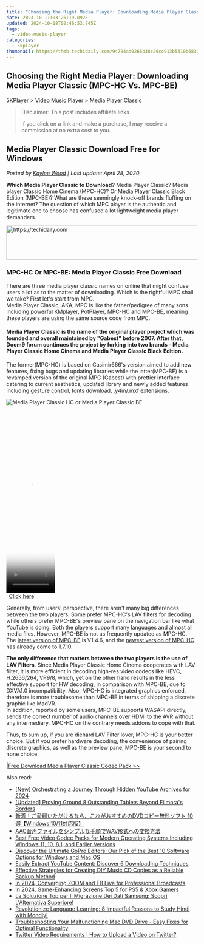 ```yaml
---
title: "Choosing the Right Media Player: Downloading Media Player Classic (MPC-HC Vs. MPC-BE)"
date: 2024-10-11T03:26:19.092Z
updated: 2024-10-18T02:46:53.745Z
tags:
  - video-music-player
categories:
  - 5kplayer
thumbnail: https://thmb.techidaily.com/94794ad0266b38c29cc913b5310b6833aba7a42cc29cc084bb2db9c76fd1be31.jpg
---
```


## Choosing the Right Media Player: Downloading Media Player Classic (MPC-HC Vs. MPC-BE)

[5KPlayer](https://tools.techidaily.com/5kplayer/products/) \> [Video Music Player](https://tools.techidaily.com/5kplayer/video-music-player/) \> Media Player Classic 

>  Disclaimer: This post includes affiliate links
>
>  If you click on a link and make a purchase, I may receive a commission at no extra cost to you.
>

## Media Player Classic Download Free for Windows

 _Posted by [Kaylee Wood](https://www.quora.com/profile/Amanda-Hu-21) | Last update: April 28, 2020_ 

**Which Media Player Classic to Download?**  Media Player Classic? Media player Classic Home Cinema (MPC-HC)? Or Media Player Classic Black Edition (MPC-BE)? What are these seemingly knock-off brands fluffing on the internet? The question of which MPC player is the authentic and legitimate one to choose has confused a lot lightweight media player demanders.

<!-- affiliate ads begin -->
<a href="https://appsumo.8odi.net/c/5597632/2105877/7443" target="_top" id="2105877">
  <img src="//a.impactradius-go.com/display-ad/7443-2105877" border="0" alt="https://techidaily.com" width="728" height="90"/>
</a>
<img height="0" width="0" src="https://appsumo.8odi.net/i/5597632/2105877/7443" style="position:absolute;visibility:hidden;" border="0" />
<!-- affiliate ads end -->

### MPC-HC Or MPC-BE: Media Player Classic Free Download

There are three media player classic names on online that might confuse users a lot as to the matter of downloading. Which is the rightful MPC shall we take? First let's start from MPC.  
 Media Player Classic, AKA, MPC is like the father/pedigree of many sons including powerful KMplayer, PotPlayer, MPC-HC and MPC-BE, meaning these players are using the same source code from MPC.

#### Media Player Classic is the name of the original player project which was founded and overall maintained by "Gabest" before 2007\. After that, Doom9 forum continues the project by forking into two brands – Media Player Classic Home Cinema and Media Player Classic Black Edition.

 The former(MPC-HC) is based on Casimir666's version aimed to add new features, fixing bugs and updating libraries while the latter(MPC-BE) is a revamped version of the original MPC (Gabest) with prettier interface catering to current aesthetics, updated library and newly added features including gesture control, fonts download, .y4m/.mxf extensions.

![Media Player Classic HC or Media Player Classic BE](https://www.5kplayer.com/video-music-player/img/mpc-be-hc-main.jpg)

<!-- affiliate ads begin -->
<span id="1977020">
					<video width="128" height="480" style="cursor:pointer"
           poster="//a.impactradius-go.com/display-clicktoplayimage/1977020.png"
           onclick="if(!this.playClicked){this.play();this.setAttribute('controls',true);this.playClicked=true;}">
	   <source src="//a.impactradius-go.com/display-ad/22993-1977020">
	   <img src="//a.impactradius-go.com/display-clicktoplayimage/1977020.png" style="border: none; height: 100%; width: 100%; object-fit: contain">
	</video>
	<div style="width:80px;text-align:center"><a href="javascript:window.open(decodeURIComponent('https%3A%2F%2Fhomestyler.sjv.io%2Fc%2F5597632%2F1977020%2F22993'), '_blank');void(0);">Click here</a></div>
</span>
<img height="0" width="0" src="https://imp.pxf.io/i/5597632/1977020/22993" style="position:absolute;visibility:hidden;" border="0" />
<!-- affiliate ads end -->

 Generally, from users' perspective, there aren't many big differences between the two players. Some prefer MPC-HC's LAV filters for decoding while others prefer MPC-BE's preview pane on the navigation bar like what YouTube is doing. Both the players support many languages and almost all media files. However, MPC-BE is not as frequently updated as MPC-HC. The [latest version of MPC-BE](http://forum.doom9.org/showthread.php?t=165890&highlight=media+player+classic+black+edition) is V1.4.6, and the [newest version of MPC-HC](https://mpc-hc.org/changelog/) has already come to 1.7.10.

**The only difference that matters between the two players is the use of LAV Filters**. Since Media Player Classic Home Cinema cooperates with LAV filter, it is more efficient in decoding high-res video codecs like HEVC, H.2656/264, VP9/8, which, yet on the other hand results in the less effective support for HW decoding, in comparison with MPC-BE, due to DXVA1.0 incompatibility. Also, MPC-HC is integrated graphics enforced, therefore is more troublesome than MPC-BE in terms of shipping a discrete graphic like MadVR.  
 In addition, reported by some users, MPC-BE supports WASAPI directly, sends the correct number of audio channels over HDMI to the AVR without any intermediary. MPC-HC on the contrary needs addons to cope with that.

 Thus, to sum up, if you are diehard LAV Filter lover, MPC-HC is your better choice. But if you prefer hardware decoding, the convenience of pairing discrete graphics, as well as the preview pane, MPC-BE is your second to none choice.

[|Free Download Media Player Classic Codec Pack >>](https://tools.techidaily.com/5kplayer/video-music-player/)

<ins class="adsbygoogle"
     style="display:block"
     data-ad-format="autorelaxed"
     data-ad-client="ca-pub-7571918770474297"
     data-ad-slot="1223367746"></ins>

<ins class="adsbygoogle"
     style="display:block"
     data-ad-client="ca-pub-7571918770474297"
     data-ad-slot="8358498916"
     data-ad-format="auto"
     data-full-width-responsive="true"></ins>

<span class="atpl-alsoreadstyle">Also read:</span>
<div><ul>
<li><a href="https://youtube-web.techidaily.com/rchestrating-a-journey-through-hidden-youtube-archives-for-2024/"><u>[New] Orchestrating a Journey Through Hidden YouTube Archives for 2024</u></a></li>
<li><a href="https://extra-approaches.techidaily.com/updated-proving-ground-8-outstanding-tablets-beyond-filmoras-borders/"><u>[Updated] Proving Ground 8 Outstanding Tablets Beyond Filmora's Borders</u></a></li>
<li><a href="https://video-creation-software.techidaily.com/dvd-10windows-1011/"><u>新着！ご愛顧いただけるなら、これがおすすめのDVDコピー無料ソフト 10選【Windows 10/11対応版】</u></a></li>
<li><a href="https://video-creation-software.techidaily.com/aacwav/"><u>AAC音声ファイルをシンプルな手順でWAV形式への変換方法</u></a></li>
<li><a href="https://video-creation-software.techidaily.com/best-free-video-codec-packs-for-modern-operating-systems-including-windows-11-10-81-and-earlier-versions/"><u>Best Free Video Codec Packs for Modern Operating Systems Including Windows 11, 10, 8.1, and Earlier Versions</u></a></li>
<li><a href="https://video-creation-software.techidaily.com/discover-the-ultimate-gopro-editors-our-pick-of-the-best-10-software-options-for-windows-and-mac-os/"><u>Discover the Ultimate GoPro Editors: Our Pick of the Best 10 Software Options for Windows and Mac OS</u></a></li>
<li><a href="https://video-creation-software.techidaily.com/easily-extract-youtube-content-discover-6-downloading-techniques/"><u>Easily Extract YouTube Content: Discover 6 Downloading Techniques</u></a></li>
<li><a href="https://video-creation-software.techidaily.com/effective-strategies-for-creating-diy-music-cd-copies-as-a-reliable-backup-method/"><u>Effective Strategies for Creating DIY Music CD Copies as a Reliable Backup Method</u></a></li>
<li><a href="https://extra-resources.techidaily.com/in-2024-converging-zoom-and-fb-live-for-professional-broadcasts/"><u>In 2024, Converging ZOOM and FB Live for Professional Broadcasts</u></a></li>
<li><a href="https://fox-access.techidaily.com/in-2024-game-enhancing-screens-top-5-for-ps5-and-xbox-gamers/"><u>In 2024, Game-Enhancing Screens Top 5 for PS5 & Xbox Gamers</u></a></li>
<li><a href="https://fox-zero.techidaily.com/la-soluzione-top-per-il-migrazione-dei-dati-samsung-scopri-lalternativa-superiore/"><u>La Soluzione Top per Il Migrazione Dei Dati Samsung: Scopri L'Alternativa Superiore!</u></a></li>
<li><a href="https://mondly-stories.techidaily.com/revolutionize-language-learning-8-impactful-reasons-to-study-hindi-with-mondly/"><u>Revolutionize Language Learning: 8 Impactful Reasons to Study Hindi with Mondly!</u></a></li>
<li><a href="https://vp-tips.techidaily.com/troubleshooting-your-malfunctioning-mac-dvd-drive-easy-fixes-for-optimal-functionality/"><u>Troubleshooting Your Malfunctioning Mac DVD Drive - Easy Fixes for Optimal Functionality</u></a></li>
<li><a href="https://twitter-videos.techidaily.com/twitter-video-requirements-how-to-upload-a-video-on-twitter/"><u>Twitter Video Requirements | How to Upload a Video on Twitter?</u></a></li>
</ul></div>

